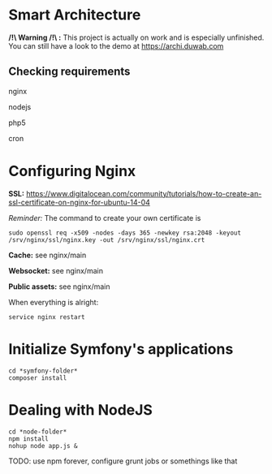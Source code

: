 # Smart Architecture

**/!\  Warning  /!\ :** This project is actually on work and is especially unfinished. You can still have a look to the demo at https://archi.duwab.com


## Checking requirements
nginx

nodejs

php5

cron

# Configuring Nginx
**SSL:** https://www.digitalocean.com/community/tutorials/how-to-create-an-ssl-certificate-on-nginx-for-ubuntu-14-04

*Reminder:* The command to create your own certificate is
```
sudo openssl req -x509 -nodes -days 365 -newkey rsa:2048 -keyout /srv/nginx/ssl/nginx.key -out /srv/nginx/ssl/nginx.crt
```

**Cache:** see nginx/main

**Websocket:** see nginx/main

**Public assets:** see nginx/main

When everything is alright:
```
service nginx restart
```

# Initialize Symfony's applications
```
cd *symfony-folder*
composer install
```



# Dealing with NodeJS
```
cd *node-folder*
npm install
nohup node app.js &
```

TODO: use npm forever, configure grunt jobs or somethings like that 
